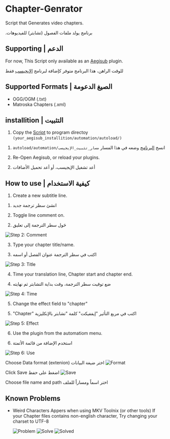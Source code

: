 # Chapter-Genrator
Script that Generates video chapters.

.برنامج يولد ملفات الفصول (تشابتر) للفيديوهات
## Supporting | الدعم
For now, This Script only available as an [Aegisub](http://www.aegisub.org/) plugin.

&#x202b; للوقت الراهن، هذا البرنامج متوفر كإضافة لبرنامج [الإيجيسب](http://www.aegisub.org/) فقط 
## Supported Formats | الصيغ الدعومة
- OGG/OGM (.txt)
- Matroska Chapters (.xml)

## installition | التثبيت
1. Copy the [Script](https://github.com/Bilal2453/Chapter-Genrator/blob/master/ChapterMaker.lua) to program directoy `(your_aegisub_installition/automation/autoload/)`
1) انسخ [البرنامج](https://github.com/Bilal2453/Chapter-Genrator/blob/master/ChapterMaker.lua) وضعه في هذا المسار
&#x202b;`مسار_تثبيت_الإيجيسب/autoload/automation`


2. Re-Open Aegisub, or reload your plugins.
2) &#x202b; أعد تشغيل الإيجيسب، أو أعد تحميل الأضافات

## How to use | كيفية الاستخدام
1. Create a new subtitle line.
1) &#x202b; انشئ سطر ترجمة جديد


2. Toggle line comment on.
2) &#x202b; حَول سطر الترجمة إلى تعليق


![Step 2: Comment](https://i.imgur.com/PBGmVEE.png)

3. Type your chapter title/name.
3) &#x202b; اكتب في سطر الترجمة عنوان الفصل أو اسمه

![Step 3: Title](https://i.imgur.com/k6HZNcA.png)

4. Time your translation line, Chapter start and chapter end.
4) &#x202b; ضع توقيت سطر الترجمة، وقت بداية التشابتر ثم نهايته

![Step 4: Time](https://i.imgur.com/WRI3A0w.png)

5. Change the effect field to "chapter"
5) &#x202b; اكتب في مربع التأثير "إيففيكت" كلمة "تشابتر بالإنكليزية "Chapter"

![Step 5: Effect](https://i.imgur.com/xxDZ70e.png)

6. Use the plugin from the automatiom menu.
6) استخدم الإضافة من قائمة الأتمتة

![Step 6: Use](https://i.imgur.com/WX41IEm.png)


Choose Data format (extenion)
اختر ضيغة البيانات
![Format](https://i.imgur.com/HSdxRVm.png)



Click Save
اضغط على حفظ
![Save](https://i.imgur.com/6ogHlBK.png)



Choose file name and path
اختر اسماً ومساراً للملف


## Known Problems
- Weird Characters Appers when using MKV Toolnix (or other tools)
  If your Chapter files contains non-english character, Try changing your charset to UTF-8
  
  ![Problem](https://i.imgur.com/rQ3RfgZ.png)
  ![Solve](https://i.imgur.com/tqDTb9l.png)
  ![Solved](https://i.imgur.com/cTVmtw8.png)
